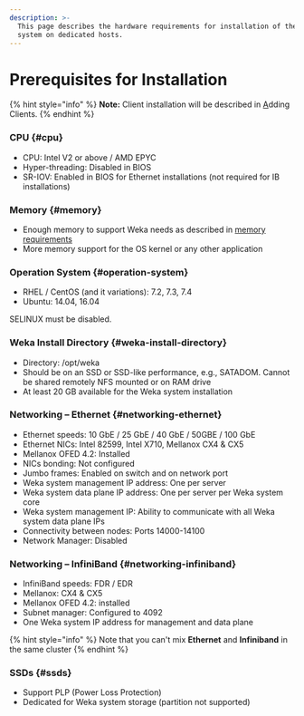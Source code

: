 ```yaml
---
description: >-
  This page describes the hardware requirements for installation of the Weka
  system on dedicated hosts.
---
```


# Prerequisites for Installation

{% hint style="info" %}
**Note:** Client installation will be described in [A](https://docs.weka.io/~/edit/drafts/-LAl1k_1hGk6BAYkmB9J/adding-clients)dding Clients.
{% endhint %}

### CPU {#cpu}

* CPU: Intel V2 or above / AMD EPYC
* Hyper-threading: Disabled in BIOS
* SR-IOV: Enabled in BIOS for Ethernet installations \(not required for IB installations\)

### Memory {#memory}

* Enough memory to support Weka needs as described in [memory requirements ](https://docs.weka.io/~/edit/primary/installation/planning-a-weka-system-installation#memory-resource-planning)
* More memory support for the OS kernel or any other application

### Operation System {#operation-system}

* RHEL / CentOS \(and it variations\): 7.2, 7.3, 7.4
* Ubuntu: 14.04, 16.04

SELINUX must be disabled.

### Weka Install Directory {#weka-install-directory}

* Directory: /opt/weka
* Should be on an SSD or SSD-like performance, e.g., SATADOM. Cannot be shared remotely NFS mounted or on RAM drive
* At least 20 GB available for the Weka system installation

### Networking – Ethernet {#networking-ethernet}

* Ethernet speeds: 10 GbE / 25 GbE / 40 GbE / 50GBE / 100 GbE
* Ethernet NICs: Intel 82599, Intel X710, Mellanox CX4 & CX5
* Mellanox OFED 4.2: Installed
* NICs bonding: Not configured
* Jumbo frames: Enabled on switch and on network port
* Weka system management IP address: One per server
* Weka system data plane IP address: One per server per Weka system core
* Weka system management IP: Ability to communicate with all Weka system data plane IPs
* Connectivity between nodes: Ports 14000-14100
* Network Manager: Disabled

### Networking – InfiniBand {#networking-infiniband}

* InfiniBand speeds: FDR / EDR
* Mellanox: CX4 & CX5
* Mellanox OFED 4.2: installed
* Subnet manager: Configured to 4092
* One Weka system IP address for management and data plane

{% hint style="info" %}
Note that you can't mix **Ethernet** and **Infiniband** in the same cluster
{% endhint %}

### SSDs {#ssds}

* Support PLP \(Power Loss Protection\)
* Dedicated for Weka system storage \(partition not supported\)

